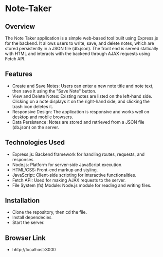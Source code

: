 # Note-Taker

## Overview
The Note Taker application is a simple web-based tool built using Express.js for the backend. It allows users to write, save, and delete notes, which are stored persistently in a JSON file (db.json). The front end is served statically with HTML and interacts with the backend through AJAX requests using Fetch API.

## Features
- Create and Save Notes: Users can enter a new note title and note text, then save it using the "Save Note" button.
- View and Delete Notes: Existing notes are listed on the left-hand side. Clicking on a note displays it on the right-hand side, and clicking the trash icon deletes it.
- Responsive Design: The application is responsive and works well on desktop and mobile browsers.
- Data Persistence: Notes are stored and retrieved from a JSON file (db.json) on the server.

## Technologies Used
- Express.js: Backend framework for handling routes, requests, and responses.
- Node.js: Platform for server-side JavaScript execution.
- HTML/CSS: Front-end markup and styling.
- JavaScript: Client-side scripting for interactive functionalities.
- Fetch API: Used for making AJAX requests to the server.
- File System (fs) Module: Node.js module for reading and writing files.

## Installation
- Clone the repository, then cd the file.
- Install dependecies.
- Start the server.

## Browser Link
-  hhtp://localhost:3000


